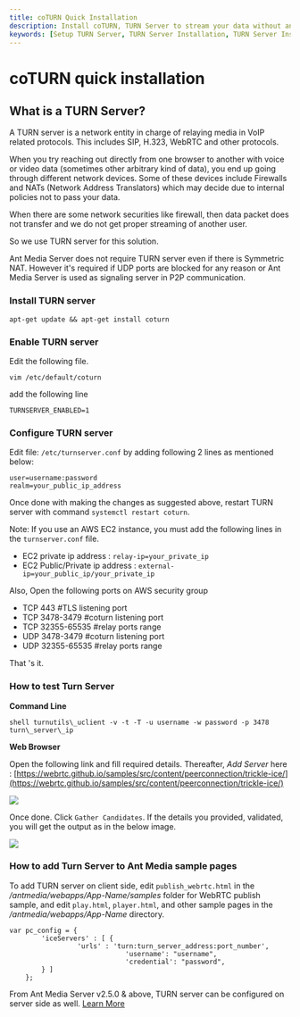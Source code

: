 ```yaml
---
title: coTURN Quick Installation 
description: Install coTURN, TURN Server to stream your data without any firewall restrictions.
keywords: [Setup TURN Server, TURN Server Installation, TURN Server Installation, coTURN Quick Installation, Ant Media Server Documentation, Ant Media Server Tutorials]
---
```


# coTURN quick installation

What is a TURN Server?
----------------------

A TURN server is a network entity in charge of relaying media in VoIP related protocols. This includes SIP, H.323, WebRTC and other protocols.

When you try reaching out directly from one browser to another with voice or video data (sometimes other arbitrary kind of data), you end up going through different network devices. Some of these devices include Firewalls and NATs (Network Address Translators) which may decide due to internal policies not to pass your data.

When there are some network securities like firewall, then data packet does not transfer and we do not get proper streaming of another user.

So we use TURN server for this solution.

Ant Media Server does not require TURN server even if there is Symmetric NAT. However it's required if UDP ports are blocked for any reason or Ant Media Server is used as signaling server in P2P communication.

### Install TURN server

```console
apt-get update && apt-get install coturn
```

### Enable TURN server

Edit the following file.

```console
vim /etc/default/coturn
```

add the following line

```TURNSERVER_ENABLED=1```

### Configure TURN server

Edit file: ```/etc/turnserver.conf``` by adding following 2 lines as mentioned below:

```
user=username:password
realm=your_public_ip_address
```

Once done with making the changes as suggested above, restart TURN server with command ```systemctl restart coturn```.

Note: If you use an AWS EC2 instance, you must add the following lines in the ```turnserver.conf``` file.

  - EC2 private ip address : ```relay-ip=your_private_ip```
  - EC2 Public/Private ip address : ```external-ip=your_public_ip/your_private_ip```

Also, Open the following ports on AWS security group

  - TCP 443 #TLS listening port
  - TCP 3478-3479 #coturn listening port
  - TCP 32355-65535 #relay ports range
  - UDP 3478-3479 #coturn listening port
  - UDP 32355-65535 #relay ports range

That 's it.

### How to test Turn Server

**Command Line**

```console
shell turnutils\_uclient -v -t -T -u username -w password -p 3478 turn\_server\_ip
```

**Web Browser**

Open the following link and fill required details. Thereafter, _Add Server_ here : [https://webrtc.github.io/samples/src/content/peerconnection/trickle-ice/](https://webrtc.github.io/samples/src/content/peerconnection/trickle-ice/)

![](@site/static/img/turn1.png)

Once done. Click ```Gather Candidates```.
If the details you provided, validated, you will get the output as in the below image.

![](https://raw.githubusercontent.com/wiki/ant-media/Ant-Media-Server/images/turn3.png)

### How to add Turn Server to Ant Media sample pages

To add TURN server on client side, edit `publish_webrtc.html` in the _/antmedia/webapps/App-Name/samples_ folder for WebRTC publish sample, and edit `play.html`, `player.html`, and other sample pages in the _/antmedia/webapps/App-Name_ directory.

```
var pc_config = {
		'iceServers' : [ {
			     'urls' : 'turn:turn_server_address:port_number',
                             'username': "username",
                             'credential': "password",
		} ]
	};
```
From Ant Media Server v2.5.0 & above, TURN server can be configured on server side as well. [Learn More](/guides/configuration-and-testing/configuring-stun-addresses/#configuring-for-ant-media-244-and-later-versions)
